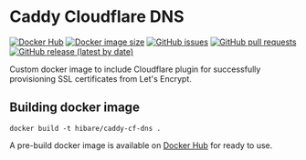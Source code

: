# Caddy Cloudflare DNS


[![Docker Hub](https://img.shields.io/docker/pulls/hibare/caddy-cf-dns)](https://hub.docker.com/r/hibare/caddy-cf-dns)
[![Docker image size](https://img.shields.io/docker/image-size/hibare/caddy-cf-dns/latest)](https://hub.docker.com/r/hibare/caddy-cf-dns) 
[![GitHub issues](https://img.shields.io/github/issues/hibare/caddy-cf-dns)](https://github.com/hibare/caddy-cf-dns/issues)
[![GitHub pull requests](https://img.shields.io/github/issues-pr/hibare/caddy-cf-dns)](https://github.com/hibare/caddy-cf-dns/pulls)
[![GitHub release (latest by date)](https://img.shields.io/github/v/release/hibare/caddy-cf-dns)](https://github.com/hibare/caddy-cf-dns/releases)


Custom docker image to include Cloudflare plugin for successfully provisioning SSL certificates from Let's Encrypt.

## Building docker image
```shell
docker build -t hibare/caddy-cf-dns .
```

A pre-build docker image is available on [Docker Hub](https://hub.docker.com/r/hibare/caddy-cf-dns) for ready to use.